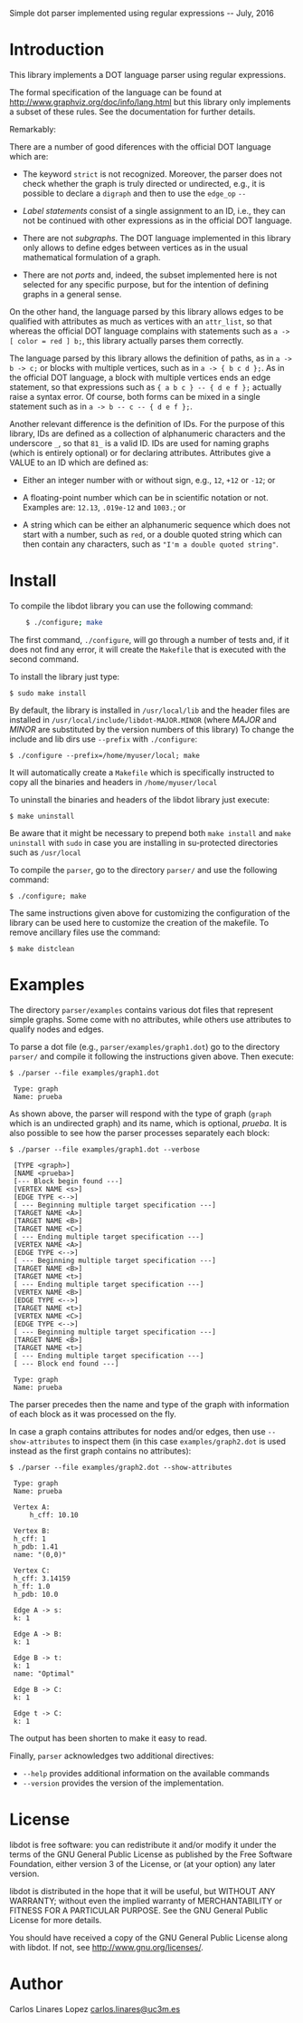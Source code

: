 Simple dot parser implemented using regular expressions -- July, 2016


# Introduction #

This library implements a DOT language parser using regular
expressions.

The formal specification of the language can be found at
http://www.graphviz.org/doc/info/lang.html but this library only
implements a subset of these rules. See the documentation for further
details.

Remarkably:

There are a number of good diferences with the official DOT language
which are:

* The keyword `strict` is not recognized. Moreover, the parser does
  not check whether the graph is truly directed or undirected, e.g.,
  it is possible to declare a `digraph` and then to use the
  `edge_op` `--`

* *Label statements* consist of a single assignment to an ID, i.e.,
  they can not be continued with other expressions as in the official
  DOT language.

* There are not *subgraphs*. The DOT language implemented in this
  library only allows to define edges between vertices as in the usual
  mathematical formulation of a graph.

* There are not *ports* and, indeed, the subset implemented here is
  not selected for any specific purpose, but for the intention of
  defining graphs in a general sense.

On the other hand, the language parsed by this library allows edges to
be qualified with attributes as much as vertices with an
`attr_list`, so that whereas the official DOT language complains
with statements such as `a -> [ color = red ] b;`, this library
actually parses them correctly.
  
The language parsed by this library allows the definition of paths, as
in `a -> b -> c;` or blocks with multiple vertices, such as in `a -> {
b c d };`. As in the official DOT language, a block with multiple
vertices ends an edge statement, so that expressions such as `{ a b c
} -- { d e f };` actually raise a syntax error. Of course, both forms
can be mixed in a single statement such as in `a -> b -- c -- { d e f
};`.

Another relevant difference is the definition of IDs. For the purpose
of this library, IDs are defined as a collection of alphanumeric
characters and the underscore `_`, so that `81_` is a
valid ID. IDs are used for naming graphs (which is entirely optional)
or for declaring attributes. Attributes give a VALUE to an ID which
are defined as:

* Either an integer number with or without sign, e.g., `12`, `+12`
  or `-12`; or

* A floating-point number which can be in scientific notation or
  not. Examples are: `12.13`, `.019e-12` and `1003.`; or

* A string which can be either an alphanumeric sequence which does not
  start with a number, such as `red`, or a double quoted string
  which can then contain any characters, such as `"I'm a double
  quoted string"`.


# Install #

To compile the libdot library you can use the following command:

```bash
    $ ./configure; make
```

The first command, `./configure`, will go through a number of tests
and, if it does not find any error, it will create the `Makefile` that
is executed with the second command.

To install the library just type:

    $ sudo make install

By default, the library is installed in `/usr/local/lib` and the
header files are installed in `/usr/local/include/libdot-MAJOR.MINOR`
(where *MAJOR* and *MINOR* are substituted by the version numbers of
this library) To change the include and lib dirs use `--prefix` with
`./configure`:

    $ ./configure --prefix=/home/myuser/local; make

It will automatically create a `Makefile` which is specifically
instructed to copy all the binaries and headers in
`/home/myuser/local`

To uninstall the binaries and headers of the libdot library just
execute:

    $ make uninstall

Be aware that it might be necessary to prepend both `make
install` and `make uninstall` with `sudo` in case you are installing
in su-protected directories such as `/usr/local`

To compile the `parser`, go to the directory `parser/` and use the
following command:

    $ ./configure; make

The same instructions given above for customizing the configuration of
the library can be used here to customize the creation of the
makefile. To remove ancillary files use the command:

    $ make distclean


# Examples #

The directory `parser/examples` contains various dot files that
represent simple graphs. Some come with no attributes, while others
use attributes to qualify nodes and edges.

To parse a dot file (e.g., `parser/examples/graph1.dot`) go to the
directory `parser/` and compile it following the instructions given
above. Then execute:

    $ ./parser --file examples/graph1.dot

     Type: graph
     Name: prueba

As shown above, the parser will respond with the type of graph
(`graph` which is an undirected graph) and its name, which is
optional, *prueba*. It is also possible to see how the parser
processes separately each block:

    $ ./parser --file examples/graph1.dot --verbose

     [TYPE <graph>]
     [NAME <prueba>]
     [--- Block begin found ---]
     [VERTEX NAME <s>]
     [EDGE TYPE <-->]
     [ --- Beginning multiple target specification ---]
     [TARGET NAME <A>]
     [TARGET NAME <B>]
     [TARGET NAME <C>]
     [ --- Ending multiple target specification ---]
     [VERTEX NAME <A>]
     [EDGE TYPE <-->]
     [ --- Beginning multiple target specification ---]
     [TARGET NAME <B>]
     [TARGET NAME <t>]
     [ --- Ending multiple target specification ---]
     [VERTEX NAME <B>]
     [EDGE TYPE <-->]
     [TARGET NAME <t>]
     [VERTEX NAME <C>]
     [EDGE TYPE <-->]
     [ --- Beginning multiple target specification ---]
     [TARGET NAME <B>]
     [TARGET NAME <t>]
     [ --- Ending multiple target specification ---]
     [ --- Block end found ---]

     Type: graph
     Name: prueba
    
The parser precedes then the name and type of the graph with
information of each block as it was processed on the fly.

In case a graph contains attributes for nodes and/or edges, then use
`--show-attributes` to inspect them (in this case
`examples/graph2.dot` is used instead as the first graph contains no
attributes):

    $ ./parser --file examples/graph2.dot --show-attributes

     Type: graph
     Name: prueba
    
     Vertex A:
    	 h_cff: 10.10

     Vertex B:
	 h_cff: 1
	 h_pdb: 1.41
	 name: "(0,0)"

     Vertex C:
	 h_cff: 3.14159
	 h_ff: 1.0
	 h_pdb: 10.0

     Edge A -> s:
	 k: 1

     Edge A -> B:
	 k: 1

     Edge B -> t:
	 k: 1
	 name: "Optimal"

     Edge B -> C:
	 k: 1

     Edge t -> C:
	 k: 1

The output has been shorten to make it easy to read.

Finally, `parser` acknowledges two additional directives:

* `--help` provides additional information on the available commands
* `--version` provides the version of the implementation.


# License #

libdot is free software: you can redistribute it and/or modify it
under the terms of the GNU General Public License as published by the
Free Software Foundation, either version 3 of the License, or (at your
option) any later version.

libdot is distributed in the hope that it will be useful, but
WITHOUT ANY WARRANTY; without even the implied warranty of
MERCHANTABILITY or FITNESS FOR A PARTICULAR PURPOSE.  See the GNU
General Public License for more details.

You should have received a copy of the GNU General Public License
along with libdot.  If not, see <http://www.gnu.org/licenses/>.


# Author #

Carlos Linares Lopez <carlos.linares@uc3m.es>

